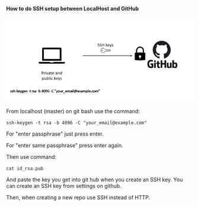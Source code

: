 **How to do SSH setup between LocalHost and GitHub**

![alt text](https://github.com/ioanan11/github_ssh_setup/blob/main/SRE_GitHub_ssh_setup/Screenshot%202021-09-08%20101922.png)

From localhost (master) on git bash use the command:

	ssh-keygen -t rsa -b 4096 -C "your_email@example.com"

For "enter passphrase" just press enter. 

For "enter same passphrase" press enter again.  
	
Then use command:

	cat id_rsa.pub

And paste the key you get into git hub when you create an SSH key. You can create an SSH key from settings on github. 

Then, when creating a new repo use SSH instead of HTTP.
